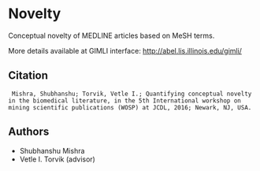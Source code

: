 # Novelty

Conceptual novelty of MEDLINE articles based on MeSH terms. 

More details available at GIMLI interface: http://abel.lis.illinois.edu/gimli/

## Citation
```
 Mishra, Shubhanshu; Torvik, Vetle I.; Quantifying conceptual novelty in the biomedical literature, in the 5th International workshop on mining scientific publications (WOSP) at JCDL, 2016; Newark, NJ, USA.
```

## Authors
* Shubhanshu Mishra
* Vetle I. Torvik (advisor)
